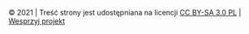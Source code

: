 © 2021 | Treść strony jest udostępniana na licencji [CC BY-SA 3.0 PL](/strony/licencja) | [Wesprzyj projekt](/strony/wsparcie-projektu)